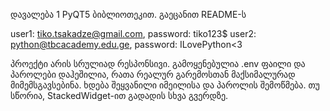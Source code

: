 დავალება 1 PyQT5 ბიბლიოთეკით. გაეცანით README-ს

user1: tiko.tsakadze@gmail.com, password: tiko123$
user2: python@tbcacademy.edu.ge, password: ILovePython<3

პროექტი არის სრულიად რესპონსივი. გამოყენებულია .env ფაილი და პაროლები დაჰეშილია, რათა რეალურ გარემოსთან მაქსიმალურად მიმემსგავსებინა.
ხდება შეყვანილი იმეილისა და პაროლის შემოწმება. თუ სწორია, StackedWidget-ით გადადის სხვა გვერდზე.

